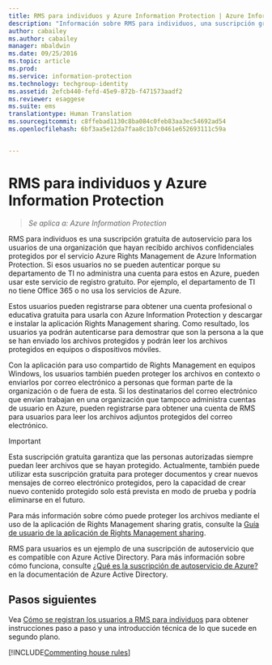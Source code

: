 ```yaml
---
title: RMS para individuos y Azure Information Protection | Azure Information Protection
description: "Información sobre RMS para individuos, una suscripción gratuita de autoservicio para los usuarios de una organización que hayan recibido archivos confidenciales protegidos por el servicio Azure Rights Management, pero que no pueden autenticarse porque su departamento de TI no administra una cuenta para ellos en Azure."
author: cabailey
ms.author: cabailey
manager: mbaldwin
ms.date: 09/25/2016
ms.topic: article
ms.prod: 
ms.service: information-protection
ms.technology: techgroup-identity
ms.assetid: 2efcb440-fefd-45e9-872b-f471573aadf2
ms.reviewer: esaggese
ms.suite: ems
translationtype: Human Translation
ms.sourcegitcommit: c8ffebad1130c8ba084c0feb83aa3ec54692ad54
ms.openlocfilehash: 6bf3aa5e12da7faa8c1b7c0461e652693111c59a


---
```


# <a name="rms-for-individuals-and-azure-information-protection"></a>RMS para individuos y Azure Information Protection

>*Se aplica a: Azure Information Protection*

RMS para individuos es una suscripción gratuita de autoservicio para los usuarios de una organización que hayan recibido archivos confidenciales protegidos por el servicio Azure Rights Management de Azure Information Protection. Si esos usuarios no se pueden autenticar porque su departamento de TI no administra una cuenta para estos en Azure, pueden usar este servicio de registro gratuito. Por ejemplo, el departamento de TI no tiene Office 365 o no usa los servicios de Azure.

Estos usuarios pueden registrarse para obtener una cuenta profesional o educativa gratuita para usarla con Azure Information Protection y descargar e instalar la aplicación Rights Management sharing. Como resultado, los usuarios ya podrán autenticarse para demostrar que son la persona a la que se han enviado los archivos protegidos y podrán leer los archivos protegidos en equipos o dispositivos móviles.

Con la aplicación para uso compartido de Rights Management en equipos Windows, los usuarios también pueden proteger los archivos en contexto o enviarlos por correo electrónico a personas que forman parte de la organización o de fuera de esta. Si los destinatarios del correo electrónico que envían trabajan en una organización que tampoco administra cuentas de usuario en Azure, pueden registrarse para obtener una cuenta de RMS para usuarios para leer los archivos adjuntos protegidos del correo electrónico.

> [!IMPORTANT]
> Esta suscripción gratuita garantiza que las personas autorizadas siempre puedan leer archivos que se hayan protegido. Actualmente, también puede utilizar esta suscripción gratuita para proteger documentos y crear nuevos mensajes de correo electrónico protegidos, pero la capacidad de crear nuevo contenido protegido solo está prevista en modo de prueba y podría eliminarse en el futuro. 

Para más información sobre cómo puede proteger los archivos mediante el uso de la aplicación de Rights Management sharing gratis, consulte la [Guía de usuario de la aplicación de Rights Management sharing](../rms-client/sharing-app-user-guide.md).

RMS para usuarios es un ejemplo de una suscripción de autoservicio que es compatible con Azure Active Directory. Para más información sobre cómo funciona, consulte [¿Qué es la suscripción de autoservicio de Azure?](/active-directory/active-directory-self-service-signup) en la documentación de Azure Active Directory. 

## <a name="next-steps"></a>Pasos siguientes
Vea [Cómo se registran los usuarios a RMS para individuos](rms-for-individuals-user-sign-up.md) para obtener instrucciones paso a paso y una introducción técnica de lo que sucede en segundo plano. 

[!INCLUDE[Commenting house rules](../includes/houserules.md)]



<!--HONumber=Jan17_HO4-->


